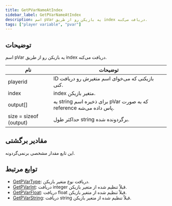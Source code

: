 ```yaml
---
title: GetPVarNameAtIndex
sidebar_label: GetPVarNameAtIndex
description: اسم pVar یه بازیکن رو از طریق index دریافت می‌کنه.
tags: ["player variable", "pvar"]
---
```


## توضیحات

اسم pVar یه بازیکن رو از طریق index دریافت می‌کنه.

| نام                   | توضیحات                                                    |
| ---------------------- | -------------------------------------------------------------- |
| playerid               | ID بازیکنی که می‌خوای اسم متغیرش رو دریافت کنی. |
| index                  | index متغیر بازیکن.                                |
| output[]               | یه string برای ذخیره اسم pVar که به صورت reference پاس داده می‌شه.     |
| size = sizeof (output) | حداکثر طول string برگردونده شده.                         |

## مقادیر برگشتی

این تابع مقدار مشخصی برنمی‌گردونه.

## توابع مرتبط

- [GetPVarType](GetPVarType): دریافت نوع متغیر بازیکن.
- [GetPVarInt](GetPVarInt): دریافت integer قبلاً تنظیم شده از متغیر بازیکن.
- [GetPVarFloat](GetPVarFloat): دریافت float قبلاً تنظیم شده از متغیر بازیکن.
- [GetPVarString](GetPVarString): دریافت string قبلاً تنظیم شده از متغیر بازیکن.